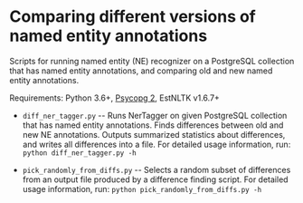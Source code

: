 # Comparing different versions of named entity annotations

Scripts for running named entity (NE) recognizer on a PostgreSQL collection that has named entity annotations, and comparing old and new named entity annotations.

Requirements: Python 3.6+, [Psycopg 2](https://www.psycopg.org), EstNLTK v1.6.7+

* `diff_ner_tagger.py` -- Runs NerTagger on given PostgreSQL collection that has named entity annotations. Finds differences between old and new NE annotations. Outputs summarized statistics about differences, and writes all differences into a file. For detailed usage information, run: `python diff_ner_tagger.py -h`

* `pick_randomly_from_diffs.py` -- Selects a random subset of differences from an output file produced by a difference finding script. For detailed usage information, run: `python pick_randomly_from_diffs.py -h`
